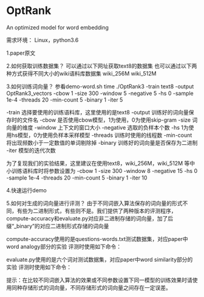 # OptRank
An optimized model for word embedding

需求环境：
Linux，python3.6

1.paper原文

2.如何获取训练数据集？
  可以通过以下网址获取text8的数据集
  也可以通过以下两种方式获得不同大小的wiki语料库数据集
  wiki_256M
  wiki_512M

3.如何训练词向量？
  参看demo-word.sh
  time ./OptRank3 -train text8 -output OptRank3_vectors -cbow 1 -size 300 -window 5 -negative 5 -hs 0 -sample 1e-4 -threads 20 -min-count 5 -binary 1 -iter 5

  -train        选择要使用的训练语料库，这里使用的是text8
  -output       训练好的词向量保存时的文件名
  -cbow         是否使用cbow模型，1为使用，0为使用skip-gram
  -size         词向量的维度
  -window       上下文的窗口大小
  -negative     选取的负样本个数
  -hs           1为使用hs模型，0为使用负样本采样模型
  -threads      训练时使用的线程数
  -min-count    将出现频数小于一定数值的单词剔除掉
  -binary       训练好的词向量是否保存为二进制
  -iter         模型的迭代次数

  为了复现我们的实验结果，这里建议在使用text8，wiki_256M，wiki_512M 等中小训练语料库时将参数设置为
  -cbow 1 -size 300 -window 8 -negative 15 -hs 0 -sample 1e-4 -threads 20 -min-count 5 -binary 1 -iter 10

4.快速运行demo
 

5.如何对生成的词向量进行评测？
  由于不同词嵌入算法保存的词向量的形式不同，有些为二进制形式，有些则不是。我们提供了两种版本的评测程序，compute-accuracy和evaluate.py对应非二进制存储的词向量，加了后缀“_binary”的对应二进制形式存储的词向量

  compute-accuracy使用的是questions-words.txt测试数据集，对应paper中word analogy部分的实验
  评测时使用如下命令：

  evaluate.py使用的是六个词对测试数据集，对应paper中word similarity部分的实验
  评测时使用如下命令：

  提示：在比较不同词嵌入算法的效果或不同参数设置下同一模型的训练效果时请使用同种存储形式的词向量，不同存储形式的词向量之间存在一定误差。

